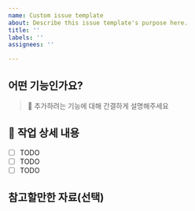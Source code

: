 ```yaml
---
name: Custom issue template
about: Describe this issue template's purpose here.
title: ''
labels: ''
assignees: ''

---
```


## 어떤 기능인가요?

>   🍏 추가하려는 기능에 대해 간결하게 설명해주세요

## 🍎 작업 상세 내용

- [ ] TODO
- [ ] TODO
- [ ] TODO

## 참고할만한 자료(선택)
